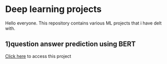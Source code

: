 # Deep learning projects

Hello everyone. This repository contains various ML projects that i have delt with.

## 1)question answer prediction using BERT
[Click here]() to access this project


